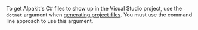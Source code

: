 To get Alpakit's C# files to show up in the Visual Studio project, use the `-dotnet` argument when
[generating project files](https://docs.ficsit.app/satisfactory-modding/latest/Development/BeginnersGuide/project_setup.html#_generate_visual_studio_files).
You must use the command line approach to use this argument.
